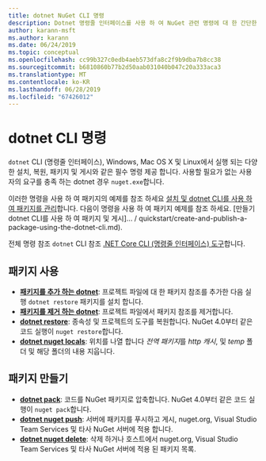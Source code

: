 ```yaml
---
title: dotnet NuGet CLI 명령
description: Dotnet 명령줄 인터페이스를 사용 하 여 NuGet 관련 명령에 대 한 간단한 참조입니다.
author: karann-msft
ms.author: karann
ms.date: 06/24/2019
ms.topic: conceptual
ms.openlocfilehash: cc99b327c0edb4aeb573dfa8c2f9b9dba7b8cc38
ms.sourcegitcommit: b6810860b77b2d50aab031040b047c20a333aca3
ms.translationtype: MT
ms.contentlocale: ko-KR
ms.lasthandoff: 06/28/2019
ms.locfileid: "67426012"
---
```

# <a name="dotnet-cli-commands"></a>dotnet CLI 명령

`dotnet` CLI (명령줄 인터페이스), Windows, Mac OS X 및 Linux에서 실행 되는 다양 한 설치, 복원, 패키지 및 게시와 같은 필수 명령 제공 합니다. 사용할 필요가 없는 사용자의 요구를 충족 하는 dotnet 경우 `nuget.exe`합니다.

이러한 명령을 사용 하 여 패키지의 예제를 참조 하세요 [설치 및 dotnet CLI를 사용 하 여 패키지를 관리](../consume-packages/install-use-packages-dotnet-cli.md)합니다. 다음이 명령을 사용 하 여 패키지 예제를 참조 하세요. [만들기 dotnet CLI를 사용 하 여 패키지 및 게시]... / quickstart/create-and-publish-a-package-using-the-dotnet-cli.md).

전체 명령 참조 `dotnet` CLI 참조 [.NET Core CLI (명령줄 인터페이스) 도구](/dotnet/core/tools/?tabs=netcore2x)합니다.

## <a name="package-consumption"></a>패키지 사용

- [**패키지를 추가 하는 dotnet**](/dotnet/core/tools/dotnet-add-package): 프로젝트 파일에 대 한 패키지 참조를 추가한 다음 실행 `dotnet restore` 패키지를 설치 합니다.
- [**패키지를 제거 하는 dotnet**](/dotnet/core/tools/dotnet-remove-package): 프로젝트 파일에서 패키지 참조를 제거합니다.
- [**dotnet restore**](/dotnet/core/tools/dotnet-restore?tabs=netcore2x): 종속성 및 프로젝트의 도구를 복원합니다. NuGet 4.0부터 같은 코드 실행이 `nuget restore`합니다.
- [**dotnet nuget locals**](/dotnet/core/tools/dotnet-nuget-locals): 위치를 나열 합니다 *전역 패키지*를 *http 캐시*, 및 *temp* 폴더 및 해당 폴더의 내용 지웁니다.

## <a name="package-creation"></a>패키지 만들기

- [**dotnet pack**](/dotnet/core/tools/dotnet-pack?tabs=netcore2x): 코드를 NuGet 패키지로 압축합니다. NuGet 4.0부터 같은 코드 실행이 `nuget pack`합니다.
- [**dotnet nuget push**](/dotnet/core/tools/dotnet-nuget-push): 서버에 패키지를 푸시하고 게시, nuget.org, Visual Studio Team Services 및 타사 NuGet 서버에 적용 합니다.
- [**dotnet nuget delete**](/dotnet/core/tools/dotnet-nuget-delete): 삭제 하거나 호스트에서 nuget.org, Visual Studio Team Services 및 타사 NuGet 서버에 적용 된 패키지 목록.
